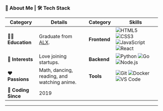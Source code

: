 <!--![Banner](https://raw.githubusercontent.com/KamoEllen/KamoEllen/main/Banner.svg)

<h1 align="center" style="color: #ffffff; text-shadow: 2px 2px 4px #000000;">Kamo Ellen</h1>
<h3 align="center" style="color: #c0c0c0; text-shadow: 1px 1px 2px #000000;">Software Engineer | ALX Grad</h3>

---
-->
### 👾 About Me | 🛠️ Tech Stack  
| **Category**       | **Details**                                                                 |     | **Category**       | **Skills**                                                                 |
|--------------------|-----------------------------------------------------------------------------|-----|--------------------|-----------------------------------------------------------------------------|
| 🧑‍🎓 **Education**  | Graduate from [ALX](https://www.alxafrica.com/).                            |     | **Frontend**       | ![HTML5](https://img.shields.io/badge/HTML5-E34F26?style=flat&logo=html5&logoColor=white) ![CSS3](https://img.shields.io/badge/CSS3-1572B6?style=flat&logo=css3&logoColor=white) ![JavaScript](https://img.shields.io/badge/JavaScript-F7DF1E?style=flat&logo=javascript&logoColor=black) ![React](https://img.shields.io/badge/React-61DAFB?style=flat&logo=react&logoColor=black) |
| 🌱 **Interests**   | Love joining startups.                                                     |     | **Backend**        | ![Python](https://img.shields.io/badge/Python-3776AB?style=flat&logo=python&logoColor=white) ![Go](https://img.shields.io/badge/Go-00ADD8?style=flat&logo=go&logoColor=white) ![Node.js](https://img.shields.io/badge/Node.js-339933?style=flat&logo=nodedotjs&logoColor=white) |
| ❤️ **Passions**    | Math, dancing, reading, and watching anime.                                |     | **Tools**          | ![Git](https://img.shields.io/badge/Git-F05032?style=flat&logo=git&logoColor=white) ![Docker](https://img.shields.io/badge/Docker-2496ED?style=flat&logo=docker&logoColor=white) ![VS Code](https://img.shields.io/badge/VS%20Code-007ACC?style=flat&logo=visual-studio-code&logoColor=white) |
| 🔧 **Coding Since** | 2019                                                                       |     |                    |                                                                             |

---
